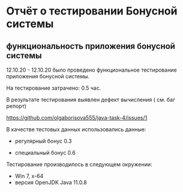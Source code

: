 ﻿# Отчёт о тестировании Бонусной системы

## функциональность приложения бонусной системы

12.10.20 - 12.10.20 было проведено функциональное тестирование приложения бонусной системы.


На тестирование затрачено: 0.5 час.


В результате тестирования выявлен дефект вычисления ( см. баг репорт)

https://github.com/olgaborisova555/java-task-4/issues/1


В качестве тестовых данных использовались данные:

- регулярный бонус 0.3

- специальный бонус 0.6



Тестирование производилось в следующем окружении:
* Win 7, x-64
* версия OpenJDK Java 11.0.8
